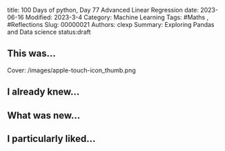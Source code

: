title: 100 Days of python, Day 77 Advanced Linear Regression
date: 2023-06-16
Modified: 2023-3-4
Category: Machine Learning
Tags: #Maths , #Reflections
Slug: 00000021
Authors: clexp
Summary: Exploring Pandas and Data science
status:draft
## This was...
Cover: /images/apple-touch-icon_thumb.png


## I already knew...

## What was new...

## I particularly liked... 
